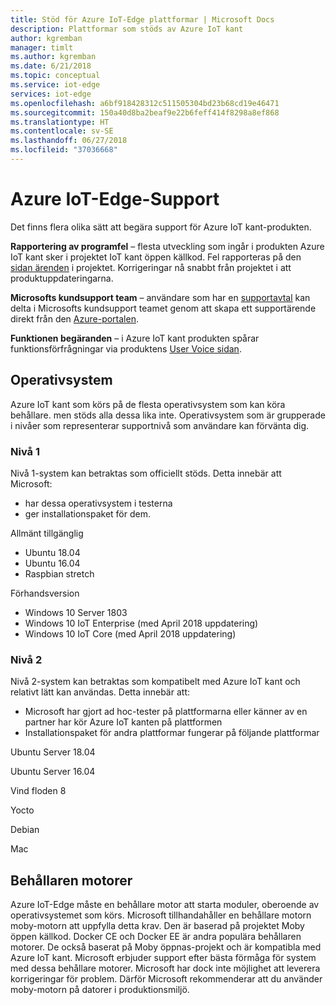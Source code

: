 ```yaml
---
title: Stöd för Azure IoT-Edge plattformar | Microsoft Docs
description: Plattformar som stöds av Azure IoT kant
author: kgremban
manager: timlt
ms.author: kgremban
ms.date: 6/21/2018
ms.topic: conceptual
ms.service: iot-edge
services: iot-edge
ms.openlocfilehash: a6bf918428312c511505304bd23b68cd19e46471
ms.sourcegitcommit: 150a40d8ba2beaf9e22b6feff414f8298a8ef868
ms.translationtype: HT
ms.contentlocale: sv-SE
ms.lasthandoff: 06/27/2018
ms.locfileid: "37036668"
---
```

# <a name="azure-iot-edge-support"></a>Azure IoT-Edge-Support
Det finns flera olika sätt att begära support för Azure IoT kant-produkten.

**Rapportering av programfel** – flesta utveckling som ingår i produkten Azure IoT kant sker i projektet IoT kant öppen källkod. Fel rapporteras på den [sidan ärenden](https://github.com/azure/iot-edge/issues) i projektet. Korrigeringar nå snabbt från projektet i att produktuppdateringarna.

**Microsofts kundsupport team** – användare som har en [supportavtal](https://azure.microsoft.com/support/plans/) kan delta i Microsofts kundsupport teamet genom att skapa ett supportärende direkt från den [Azure-portalen]( https://ms.portal.azure.com/signin/index/?feature.settingsportalinstance=mpac).

**Funktionen begäranden** – i Azure IoT kant produkten spårar funktionsförfrågningar via produktens [User Voice sidan](https://feedback.azure.com/forums/907045-azure-iot-edge).

## <a name="operating-systems"></a>Operativsystem
Azure IoT kant som körs på de flesta operativsystem som kan köra behållare. men stöds alla dessa lika inte. Operativsystem som är grupperade i nivåer som representerar supportnivå som användare kan förvänta dig.

### <a name="tier-1"></a>Nivå 1
Nivå 1-system kan betraktas som officiellt stöds. Detta innebär att Microsoft:
* har dessa operativsystem i testerna
* ger installationspaket för dem.

Allmänt tillgänglig
* Ubuntu 18.04
* Ubuntu 16.04
* Raspbian stretch

Förhandsversion
* Windows 10 Server 1803
* Windows 10 IoT Enterprise (med April 2018 uppdatering)
* Windows 10 IoT Core (med April 2018 uppdatering)

### <a name="tier-2"></a>Nivå 2
Nivå 2-system kan betraktas som kompatibelt med Azure IoT kant och relativt lätt kan användas. Detta innebär att:
* Microsoft har gjort ad hoc-tester på plattformarna eller känner av en partner har kör Azure IoT kanten på plattformen
* Installationspaket för andra plattformar fungerar på följande plattformar

Ubuntu Server 18.04

Ubuntu Server 16.04

Vind floden 8

Yocto

Debian

Mac

## <a name="container-engines"></a>Behållaren motorer
Azure IoT-Edge måste en behållare motor att starta moduler, oberoende av operativsystemet som körs. Microsoft tillhandahåller en behållare motorn moby-motorn att uppfylla detta krav. Den är baserad på projektet Moby öppen källkod. Docker CE och Docker EE är andra populära behållaren motorer. De också baserat på Moby öppnas-projekt och är kompatibla med Azure IoT kant. Microsoft erbjuder support efter bästa förmåga för system med dessa behållare motorer. Microsoft har dock inte möjlighet att leverera korrigeringar för problem. Därför Microsoft rekommenderar att du använder moby-motorn på datorer i produktionsmiljö.


<!-- Links -->
[lnk-edge-blog]: https://azure.microsoft.com/blog/securing-the-intelligent-edge/ 